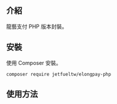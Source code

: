 ## 介紹

龍藝支付 PHP 版本封裝。

## 安裝

使用 Composer 安裝。

```
composer require jetfueltw/elongpay-php
```

## 使用方法

